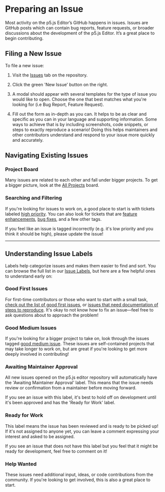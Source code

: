 # Preparing an Issue 

Most activity on the p5.js Editor’s GitHub happens in issues. Issues are GitHub posts which can contain bug reports, feature requests, or broader discussions about the development of the p5.js Editor. It’s a great place to begin contributing.

## Filing a New Issue

To file a new issue: 

1. Visit the [Issues](https://github.com/processing/p5.js-web-editor/issues) tab on the repository. 

2. Click the green 'New Issue' button on the right.

3. A modal should appear with several templates for the type of issue you would like to open. Choose the one that best matches what you're looking for (i.e Bug Report, Feature Request). 

4. Fill out the form as in-depth as you can. It helps to be as clear and specific as you can in your language and supporting information. Some ways to achieve that is by including screenshots, code snippets, or steps to exactly reproduce a scenario! Doing this helps maintainers and other contributors understand and respond to your issue more quickly and accurately.


## Navigating Existing Issues

### Project Board
Many issues are related to each other and fall under bigger projects. To get a bigger picture, look at the [All Projects](https://github.com/processing/p5.js-web-editor/projects/) board. 

### Searching and Filtering
If you're looking for issues to work on, a good place to start is with tickets labeled [high priority](https://github.com/processing/p5.js-web-editor/labels/priority%3Ahigh). You can also look for tickets that are [feature enhancements](https://github.com/processing/p5.js-web-editor/labels/type%3Afeature), [bug fixes](https://github.com/processing/p5.js-web-editor/labels/type%3Abug), and a few other tags. 

If you feel like an issue is tagged incorrectly (e.g. it's low priority and you think it should be high), please update the issue!

---

## Understanding Issue Labels

Labels help categorize issues and makes them easier to find and sort. You can browse the full list in our [Issue Labels](https://github.com/processing/p5.js-web-editor/labels), but here are a few helpful ones to understand early on:

### Good First Issues
For first-time contributors or those who want to start with a small task, [check out the list of good first issues](https://github.com/processing/p5.js-web-editor/labels/good%20first%20issue), or [issues that need documentation of steps to reproduce](https://github.com/processing/p5.js-web-editor/issues?q=is%3Aissue+is%3Aopen+label%3A%22needs+steps+to+reproduce%22). It's okay to not know how to fix an issue—feel free to ask questions about to approach the problem! 

### Good Medium Issues
If you're looking for a bigger project to take on, look through the issues tagged [good medium issue](https://github.com/processing/p5.js-web-editor/labels/good%20medium%20issue). These issues are self-contained projects that may take longer to work on, but are great if you're looking to get more deeply involved in contributing!

### Awaiting Maintainer Approval 
All new issues opened on the p5.js editor repository will automatically have the 'Awaiting Maintainer Approval' label. This means that the issue needs review or confirmation from a maintainer before moving forward. 

If you see an issue with this label, it's best to hold off on development until it's been approved and has the 'Ready for Work' label. 

### Ready for Work 
This label means the issue has been reviewed and is ready to be picked up! If it's not assigned to anyone yet, you can leave a comment expressing your interest and asked to be assigned. 

If you see an issue that does not have this label but you feel that it might be ready for development, feel free to comment on it!

### Help Wanted

These issues need additional input, ideas, or code contributions from the community. If you're looking to get involved, this is also a great place to start. 

